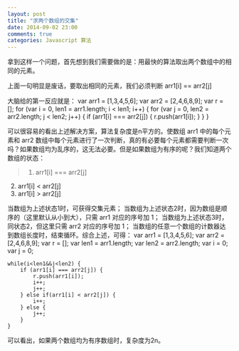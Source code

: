 ```yaml
---
layout: post
title: "求两个数组的交集"
date: 2014-09-02 23:00
comments: true
categories: Javascript 算法
---
```

拿到这样一个问题，首先想到我们需要做的是：用最快的算法取出两个数组中的相同的元素。

上面一句明显是废话，要取出相同的元素，我们必须判断 arr1[i] == arr2[j]

大脑给的第一反应就是：
    var arr1 = [1,3,4,5,6];
    var arr2 = [2,4,6,8,9];
    var r = [];
    for (var i = 0, len1 = arr1.length; i < len1; i++) {
        for (var j = 0, len2 = arr2.length; j < len2; j++) {
            if (arr1[i] === arr2[j]) {
               r.push(arr1[i]);
            }
        }
    }
<!-- more -->
可以很容易的看出上述解决方案，算法复杂度是n平方的。使数组 arr1 中的每个元素和 arr2 数组中每个元素进行了一次判断，真的有必要每个元素都需要判断一次吗？如果数组均为乱序的，这无法必要。但是如果数组为有序的呢？我们知道两个数组的状态：

>1. arr1[i] === arr2[j]
2. arr1[i] < arr2[j]
3. arr1[i] > arr2[j]


当数组为上述状态1时，可获得交集元素；
当数组为上述状态2时，因为数组是顺序的（这里默认从小到大），只需 arr1 对应的序号加 1；
当数组为上述状态3时，同状态2，但这里只需 arr2 对应的序号加 1；
当数组的任意一个数组的计数器达到数组长度时，结束循环。综合上述，可得：
    var arr1 = [1,3,4,5,6];
    var arr2 = [2,4,6,8,9];
    var r = [];
    var len1 = arr1.length;
    var len2 = arr2.length;
    var i = 0;
    var j = 0;

    while(i<len1&&j<len2) {
        if (arr1[i] === arr2[j]) {
            r.push(arr1[i]);
            i++;
            j++;
        } else if(arr1[i] < arr2[j]) {
            i++;
        } else {
            j++;
        }
    }
可以看出，如果两个数组均为有序数组时，复杂度为2n。
